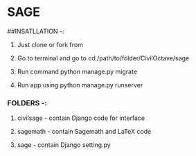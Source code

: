 # SAGE

##INSATLLATION -:

1. Just clone or fork from

2. Go to terminal and go to
	cd  /path/to/folder/CivilOctave/sage

3. Run command python manage.py migrate

4. Run app using python manage.py runserver


### FOLDERS -:

1. civilsage - contain Django code for interface

2. sagemath - contain Sagemath and LaTeX code  

3. sage - contain Django setting.py
